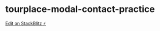 # tourplace-modal-contact-practice

[Edit on StackBlitz ⚡️](https://stackblitz.com/edit/web-platform-mwycdx)